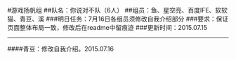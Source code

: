 #游戏扬帆组
##队名：你说对不队（6人）
##组员：鱼、星空亮、百度IFE、软软猫、青豆、溪
###明日任务：7月16日各组员须修改自我介绍部分
###要求：保证页面整体布局一致，修改后在readme中留痕迹
###更新时间：2015.07.15
***
####青豆：修改自我介绍。2015.07.16

